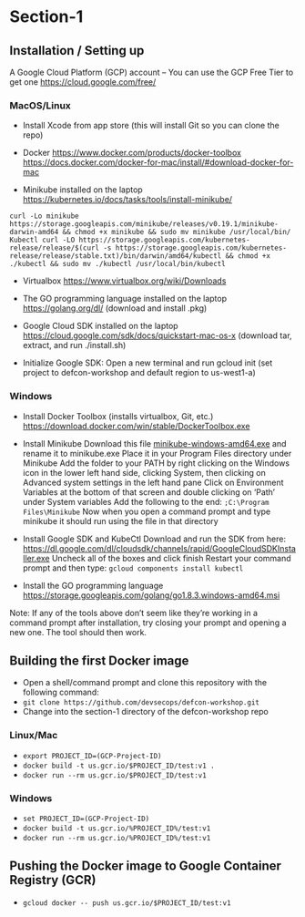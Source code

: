 # Section-1

## Installation / Setting up

A Google Cloud Platform (GCP) account – You can use the GCP Free Tier to get one
 https://cloud.google.com/free/


### MacOS/Linux

* Install Xcode from app store (this will install Git so you can clone the repo)

* Docker
https://www.docker.com/products/docker-toolbox
https://docs.docker.com/docker-for-mac/install/#download-docker-for-mac

* Minikube installed on the laptop
https://kubernetes.io/docs/tasks/tools/install-minikube/

`curl -Lo minikube https://storage.googleapis.com/minikube/releases/v0.19.1/minikube-darwin-amd64 && chmod +x minikube && sudo mv minikube /usr/local/bin/
Kubectl
curl -LO https://storage.googleapis.com/kubernetes-release/release/$(curl -s https://storage.googleapis.com/kubernetes-release/release/stable.txt)/bin/darwin/amd64/kubectl && chmod +x ./kubectl && sudo mv ./kubectl /usr/local/bin/kubectl`

* Virtualbox
https://www.virtualbox.org/wiki/Downloads

* The GO programming language installed on the laptop
https://golang.org/dl/ (download and install .pkg)

* Google Cloud SDK installed on the laptop
https://cloud.google.com/sdk/docs/quickstart-mac-os-x (download tar, extract, and run ./install.sh)

* Initialize Google SDK: Open a new terminal and run gcloud init (set project to defcon-workshop and default region to us-west1-a)


### Windows

* Install Docker Toolbox (installs virtualbox, Git, etc.)
https://download.docker.com/win/stable/DockerToolbox.exe

* Install Minikube
Download this file [minikube-windows-amd64.exe](https://storage.googleapis.com/minikube/releases/latest/minikube-windows-amd64.exe) and rename it to minikube.exe
Place it in your Program Files directory under Minikube
Add the folder to your PATH by right clicking on the Windows icon in the lower left hand side, clicking System, then clicking on Advanced system settings in the left hand pane
Click on Environment Variables at the bottom of that screen and double clicking on ‘Path’ under System variables
Add the following to the end: `;C:\Program Files\Minikube`
Now when you open a command prompt and type minikube it should run using the file in that directory

* Install Google SDK and KubeCtl
Download and run the SDK from here: https://dl.google.com/dl/cloudsdk/channels/rapid/GoogleCloudSDKInstaller.exe
Uncheck all of the boxes and click finish
Restart your command prompt and then type: `gcloud components install kubectl`

* Install the GO programming language
https://storage.googleapis.com/golang/go1.8.3.windows-amd64.msi

Note: If any of the tools above don’t seem like they’re working in a command prompt after installation, try closing your prompt and opening a new one.  The tool should then work.  




## Building the first Docker image
* Open a shell/command prompt and clone this repository with the following command:
* `git clone https://github.com/devsecops/defcon-workshop.git`
*  Change into the section-1 directory of the defcon-workshop repo
### Linux/Mac
* `export PROJECT_ID=(GCP-Project-ID)`
* `docker build -t us.gcr.io/$PROJECT_ID/test:v1 .`
* `docker run --rm us.gcr.io/$PROJECT_ID/test:v1`

### Windows
* `set PROJECT_ID=(GCP-Project-ID)`
* `docker build -t us.gcr.io/%PROJECT_ID%/test:v1`
* `docker run --rm us.gcr.io/%PROJECT_ID%/test:v1`


## Pushing the Docker image to Google Container Registry (GCR)
* `gcloud docker -- push us.gcr.io/$PROJECT_ID/test:v1`
